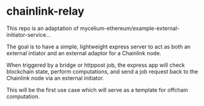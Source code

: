 # chainlink-relay

This repo is an adaptation of mycelium-ethereum/example-external-initiator-service...

The goal is to have a simple, lightweight express server to act as both an external intiator and an external adaptor for a Chainlink node.

When triggered by a bridge or httppost job, the express app will check blockchain state, perform computations, and send a job request back to the Chainlink node via an external initiator.  

This will be the first use case which will serve as a template for offchain computation.
